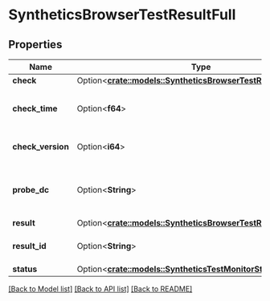 # SyntheticsBrowserTestResultFull

## Properties

Name | Type | Description | Notes
------------ | ------------- | ------------- | -------------
**check** | Option<[**crate::models::SyntheticsBrowserTestResultFullCheck**](SyntheticsBrowserTestResultFull_check.md)> |  | [optional]
**check_time** | Option<**f64**> | When the browser test was conducted. | [optional]
**check_version** | Option<**i64**> | Version of the browser test used. | [optional]
**probe_dc** | Option<**String**> | Location from which the browser test was performed. | [optional]
**result** | Option<[**crate::models::SyntheticsBrowserTestResultData**](SyntheticsBrowserTestResultData.md)> |  | [optional]
**result_id** | Option<**String**> | ID of the browser test result. | [optional]
**status** | Option<[**crate::models::SyntheticsTestMonitorStatus**](SyntheticsTestMonitorStatus.md)> |  | [optional]

[[Back to Model list]](../README.md#documentation-for-models) [[Back to API list]](../README.md#documentation-for-api-endpoints) [[Back to README]](../README.md)


